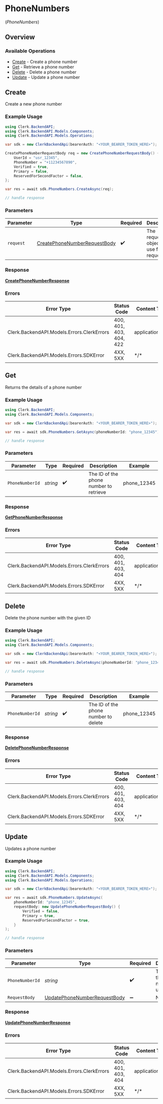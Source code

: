 # PhoneNumbers
(*PhoneNumbers*)

## Overview

### Available Operations

* [Create](#create) - Create a phone number
* [Get](#get) - Retrieve a phone number
* [Delete](#delete) - Delete a phone number
* [Update](#update) - Update a phone number

## Create

Create a new phone number

### Example Usage

<!-- UsageSnippet language="csharp" operationID="CreatePhoneNumber" method="post" path="/phone_numbers" -->
```csharp
using Clerk.BackendAPI;
using Clerk.BackendAPI.Models.Components;
using Clerk.BackendAPI.Models.Operations;

var sdk = new ClerkBackendApi(bearerAuth: "<YOUR_BEARER_TOKEN_HERE>");

CreatePhoneNumberRequestBody req = new CreatePhoneNumberRequestBody() {
    UserId = "usr_12345",
    PhoneNumber = "+11234567890",
    Verified = true,
    Primary = false,
    ReservedForSecondFactor = false,
};

var res = await sdk.PhoneNumbers.CreateAsync(req);

// handle response
```

### Parameters

| Parameter                                                                               | Type                                                                                    | Required                                                                                | Description                                                                             |
| --------------------------------------------------------------------------------------- | --------------------------------------------------------------------------------------- | --------------------------------------------------------------------------------------- | --------------------------------------------------------------------------------------- |
| `request`                                                                               | [CreatePhoneNumberRequestBody](../../Models/Operations/CreatePhoneNumberRequestBody.md) | :heavy_check_mark:                                                                      | The request object to use for the request.                                              |

### Response

**[CreatePhoneNumberResponse](../../Models/Operations/CreatePhoneNumberResponse.md)**

### Errors

| Error Type                                 | Status Code                                | Content Type                               |
| ------------------------------------------ | ------------------------------------------ | ------------------------------------------ |
| Clerk.BackendAPI.Models.Errors.ClerkErrors | 400, 401, 403, 404, 422                    | application/json                           |
| Clerk.BackendAPI.Models.Errors.SDKError    | 4XX, 5XX                                   | \*/\*                                      |

## Get

Returns the details of a phone number

### Example Usage

<!-- UsageSnippet language="csharp" operationID="GetPhoneNumber" method="get" path="/phone_numbers/{phone_number_id}" -->
```csharp
using Clerk.BackendAPI;
using Clerk.BackendAPI.Models.Components;

var sdk = new ClerkBackendApi(bearerAuth: "<YOUR_BEARER_TOKEN_HERE>");

var res = await sdk.PhoneNumbers.GetAsync(phoneNumberId: "phone_12345");

// handle response
```

### Parameters

| Parameter                              | Type                                   | Required                               | Description                            | Example                                |
| -------------------------------------- | -------------------------------------- | -------------------------------------- | -------------------------------------- | -------------------------------------- |
| `PhoneNumberId`                        | *string*                               | :heavy_check_mark:                     | The ID of the phone number to retrieve | phone_12345                            |

### Response

**[GetPhoneNumberResponse](../../Models/Operations/GetPhoneNumberResponse.md)**

### Errors

| Error Type                                 | Status Code                                | Content Type                               |
| ------------------------------------------ | ------------------------------------------ | ------------------------------------------ |
| Clerk.BackendAPI.Models.Errors.ClerkErrors | 400, 401, 403, 404                         | application/json                           |
| Clerk.BackendAPI.Models.Errors.SDKError    | 4XX, 5XX                                   | \*/\*                                      |

## Delete

Delete the phone number with the given ID

### Example Usage

<!-- UsageSnippet language="csharp" operationID="DeletePhoneNumber" method="delete" path="/phone_numbers/{phone_number_id}" -->
```csharp
using Clerk.BackendAPI;
using Clerk.BackendAPI.Models.Components;

var sdk = new ClerkBackendApi(bearerAuth: "<YOUR_BEARER_TOKEN_HERE>");

var res = await sdk.PhoneNumbers.DeleteAsync(phoneNumberId: "phone_12345");

// handle response
```

### Parameters

| Parameter                            | Type                                 | Required                             | Description                          | Example                              |
| ------------------------------------ | ------------------------------------ | ------------------------------------ | ------------------------------------ | ------------------------------------ |
| `PhoneNumberId`                      | *string*                             | :heavy_check_mark:                   | The ID of the phone number to delete | phone_12345                          |

### Response

**[DeletePhoneNumberResponse](../../Models/Operations/DeletePhoneNumberResponse.md)**

### Errors

| Error Type                                 | Status Code                                | Content Type                               |
| ------------------------------------------ | ------------------------------------------ | ------------------------------------------ |
| Clerk.BackendAPI.Models.Errors.ClerkErrors | 400, 401, 403, 404                         | application/json                           |
| Clerk.BackendAPI.Models.Errors.SDKError    | 4XX, 5XX                                   | \*/\*                                      |

## Update

Updates a phone number

### Example Usage

<!-- UsageSnippet language="csharp" operationID="UpdatePhoneNumber" method="patch" path="/phone_numbers/{phone_number_id}" -->
```csharp
using Clerk.BackendAPI;
using Clerk.BackendAPI.Models.Components;
using Clerk.BackendAPI.Models.Operations;

var sdk = new ClerkBackendApi(bearerAuth: "<YOUR_BEARER_TOKEN_HERE>");

var res = await sdk.PhoneNumbers.UpdateAsync(
    phoneNumberId: "phone_12345",
    requestBody: new UpdatePhoneNumberRequestBody() {
        Verified = false,
        Primary = true,
        ReservedForSecondFactor = true,
    }
);

// handle response
```

### Parameters

| Parameter                                                                               | Type                                                                                    | Required                                                                                | Description                                                                             | Example                                                                                 |
| --------------------------------------------------------------------------------------- | --------------------------------------------------------------------------------------- | --------------------------------------------------------------------------------------- | --------------------------------------------------------------------------------------- | --------------------------------------------------------------------------------------- |
| `PhoneNumberId`                                                                         | *string*                                                                                | :heavy_check_mark:                                                                      | The ID of the phone number to update                                                    | phone_12345                                                                             |
| `RequestBody`                                                                           | [UpdatePhoneNumberRequestBody](../../Models/Operations/UpdatePhoneNumberRequestBody.md) | :heavy_minus_sign:                                                                      | N/A                                                                                     |                                                                                         |

### Response

**[UpdatePhoneNumberResponse](../../Models/Operations/UpdatePhoneNumberResponse.md)**

### Errors

| Error Type                                 | Status Code                                | Content Type                               |
| ------------------------------------------ | ------------------------------------------ | ------------------------------------------ |
| Clerk.BackendAPI.Models.Errors.ClerkErrors | 400, 401, 403, 404                         | application/json                           |
| Clerk.BackendAPI.Models.Errors.SDKError    | 4XX, 5XX                                   | \*/\*                                      |